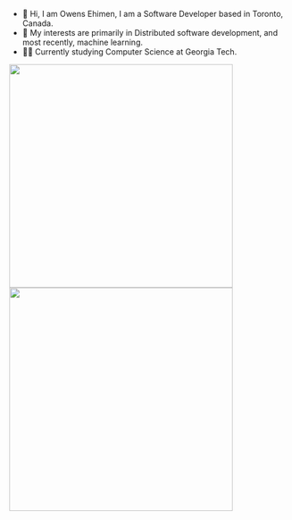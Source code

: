 - 👋 Hi, I am Owens Ehimen, I am a Software Developer based in Toronto, Canada.
- 🌱 My interests are primarily in Distributed software development, and most recently, machine learning.
- 👨‍🎓 Currently studying Computer Science at Georgia Tech. 

<a href="https://github.com/ehimen-io/github-readme-stats">
  <img height=400 align="center" src="https://github-readme-stats-beryl-five-19.vercel.app/api?username=ehimen-io&hide_rank=true&theme=tokyonight&show_icons=true&show=reviews,prs_merged,prs_merged_percentage" />
</a>
<a href="https://github.com/ehimen-io/convoychat">
  <img height=400 align="center" src="https://github-readme-stats-beryl-five-19.vercel.app/api/top-langs?username=ehimen-io&layout=donut&langs_count=8&card_width=320&exclude_repo=personal-budget-api,to-do-list,portfolio,react-portfolio&theme=tokyonight" />
</a>

<!---
thelostprofessor/thelostprofessor is a ✨ special ✨ repository because its `README.md` (this file) appears on your GitHub profile.
You can click the Preview link to take a look at your changes.
--->
